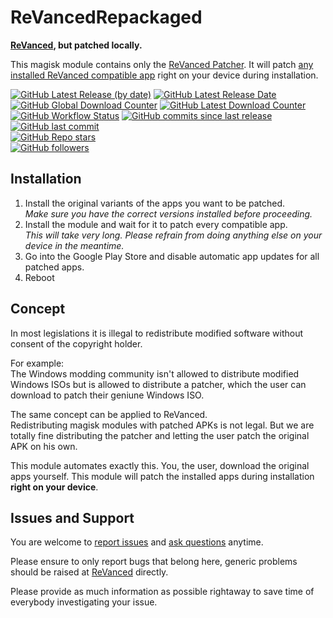 # ReVancedRepackaged

**[ReVanced](https://github.com/revanced), 
but patched locally.**

This magisk module 
contains only the 
[ReVanced Patcher](https://github.com/revanced/revanced-cli).
It will patch 
[any installed ReVanced compatible app](https://revanced.app/patches) 
right on your device during installation.

[![GitHub Latest Release (by date)](https://img.shields.io/github/v/release/programminghoch10/ReVancedRepackaged?label=latest&logo=github&display_name=release)](https://github.com/programminghoch10/ReVancedRepackaged/releases/latest)
[![GitHub Latest Release Date](https://img.shields.io/github/release-date/programminghoch10/ReVancedRepackaged?logo=github)](https://github.com/programminghoch10/ReVancedRepackaged/releases/latest) \
[![GitHub Global Download Counter](https://img.shields.io/github/downloads/programminghoch10/ReVancedRepackaged/total?logo=github)](https://github.com/programminghoch10/ReVancedRepackaged/releases)
[![GitHub Latest Download Counter](https://img.shields.io/github/downloads/programminghoch10/ReVancedRepackaged/latest/total?logo=github)](https://github.com/programminghoch10/ReVancedRepackaged/releases/latest) \
[![GitHub Workflow Status](https://img.shields.io/github/actions/workflow/status/programminghoch10/ReVancedRepackaged/build.yml?logo=github%20actions&logoColor=white)](https://github.com/programminghoch10/ReVancedRepackaged/actions/workflows/build.yml)
[![GitHub commits since last release](https://img.shields.io/github/commits-since/programminghoch10/ReVancedRepackaged/latest?logo=git&logoColor=white)](https://github.com/programminghoch10/ReVancedRepackaged/compare/)
[![GitHub last commit](https://img.shields.io/github/last-commit/programminghoch10/ReVancedRepackaged?logo=git&logoColor=white)](https://github.com/programminghoch10/ReVancedRepackaged/commits/main) \
[![GitHub Repo stars](https://img.shields.io/github/stars/programminghoch10/ReVancedRepackaged?style=social)](https://github.com/programminghoch10/ReVancedRepackaged/stargazers) \
[![GitHub followers](https://img.shields.io/github/followers/programminghoch10?style=social)](https://github.com/programminghoch10)

## Installation

1. Install the original variants of the apps you want to be patched.  
   *Make sure you have the correct versions installed before proceeding.*
1. Install the module and wait for it to patch every compatible app.  
   *This will take very long.*
   *Please refrain from doing anything else on your device in the meantime.*
1. Go into the Google Play Store and disable automatic app updates for all patched apps.
1. Reboot

## Concept

In most legislations it is illegal to redistribute modified software 
without consent of the copyright holder.

For example:  
The Windows modding community isn't allowed to distribute modified Windows ISOs
but is allowed to distribute a patcher, 
which the user can download to patch their geniune Windows ISO.

The same concept can be applied to ReVanced.  
Redistributing magisk modules with patched APKs is not legal.
But we are totally fine distributing the patcher 
and letting the user patch the original APK on his own.

This module automates exactly this.
You, the user, download the original apps yourself.
This module will patch the installed apps during installation
**right on your device**.

## Issues and Support

You are welcome to 
[report issues](https://github.com/programminghoch10/ReVancedRepackaged/issues) 
and 
[ask questions](https://github.com/programminghoch10/ReVancedRepackaged/discussions) 
anytime.

Please ensure to only report bugs that belong here,
generic problems should be raised at 
[ReVanced](https://github.com/revanced)
directly.

Please provide as much information as possible rightaway
to save time of everybody investigating your issue.
